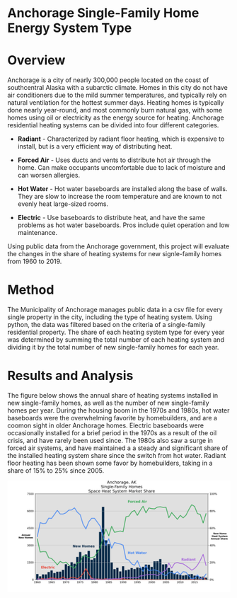 # Anchorage Single-Family Home Energy System Type

# Overview

Anchorage is a city of nearly 300,000 people located on the coast of southcentral Alaska with a subarctic climate. Homes in this city do not have air conditioners due to the mild summer temperatures, and typically rely on natural ventilation for the hottest summer days.
Heating homes is typically done nearly year-round, and most commonly burn natural gas, with some homes using oil or electricity as the energy source for heating. Anchorage residential heating systems can be divided into four different categories.

* **Radiant** - Characterized by radiant floor heating, which is expensive to install, but is a very efficient way of distributing heat.

* **Forced Air** - Uses ducts and vents to distribute hot air through the home. Can make occupants uncomfortable due to lack of moisture and can worsen allergies.

* **Hot Water** - Hot water baseboards are installed along the base of walls. They are slow to increase the room temperature and are known to not evenly heat large-sized rooms.

* **Electric** - Use baseboards to distribute heat, and have the same problems as hot water baseboards. Pros include quiet operation and low maintenance.

Using public data from the Anchorage government, this project will evaluate the changes in the share of heating systems for new signle-family homes from 1960 to 2019.

# Method

The Municipality of Anchorage manages public data in a csv file for every single property in the city, including the type of heating system. Using python, the data was filtered based on the criteria of a single-family residential property. The share of each heating system type for every year was determined by summing the total number of each heating system and dividing it by the total number of new single-family homes for each year.

# Results and Analysis

The figure below shows the annual share of heating systems installed in new single-family homes, as well as the number of new single-family homes per year. During the housing boom in the 1970s and 1980s, hot water baseboards were the overwhelming favorite by homebuilders, and are a coomon sight in older Anchorage homes. Electric baseboards were occasionally installed for a brief period in the 1970s as a result of the oil crisis, and have rarely been used since. The 1980s also saw a surge in forced air systems, and have maintained a a steady and significant share of the installed heating system share since the switch from hot water. Radiant floor heating has been shown some favor by homebuilders, taking in a share of 15% to 25% since 2005.

![image](/png/Figure_1.png)
